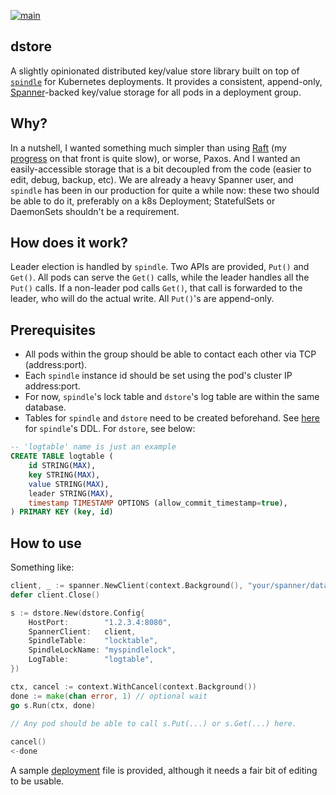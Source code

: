 [![main](https://github.com/flowerinthenight/dstore/actions/workflows/main.yml/badge.svg)](https://github.com/flowerinthenight/dstore/actions/workflows/main.yml)

## dstore
A slightly opinionated distributed key/value store library built on top of [`spindle`](https://github.com/flowerinthenight/spindle) for Kubernetes deployments. It provides a consistent, append-only, [Spanner](https://cloud.google.com/spanner)-backed key/value storage for all pods in a deployment group.

## Why?
In a nutshell, I wanted something much simpler than using [Raft](https://raft.github.io/) (my [progress](https://github.com/flowerinthenight/testqrm) on that front is quite slow), or worse, Paxos. And I wanted an easily-accessible storage that is a bit decoupled from the code (easier to edit, debug, backup, etc). We are already a heavy Spanner user, and `spindle` has been in our production for quite a while now: these two should be able to do it, preferably on a k8s Deployment; StatefulSets or DaemonSets shouldn't be a requirement.

## How does it work?
Leader election is handled by `spindle`. Two APIs are provided, `Put()` and `Get()`. All pods can serve the `Get()` calls, while the leader handles all the `Put()` calls. If a non-leader pod calls `Get()`, that call is forwarded to the leader, who will do the actual write. All `Put()`'s are append-only.

## Prerequisites
* All pods within the group should be able to contact each other via TCP (address:port).
* Each `spindle` instance id should be set using the pod's cluster IP address:port.
* For now, `spindle`'s lock table and `dstore`'s log table are within the same database.
* Tables for `spindle` and `dstore` need to be created beforehand. See [here](https://github.com/flowerinthenight/spindle) for `spindle`'s DDL. For `dstore`, see below:

```sql
-- 'logtable' name is just an example
CREATE TABLE logtable (
    id STRING(MAX),
    key STRING(MAX),
    value STRING(MAX),
    leader STRING(MAX),
    timestamp TIMESTAMP OPTIONS (allow_commit_timestamp=true),
) PRIMARY KEY (key, id)
```

## How to use
Something like:
```go
client, _ := spanner.NewClient(context.Background(), "your/spanner/database")
defer client.Close()

s := dstore.New(dstore.Config{
	HostPort:        "1.2.3.4:8080",
	SpannerClient:   client,
	SpindleTable:    "locktable",
	SpindleLockName: "myspindlelock",
	LogTable:        "logtable",
})

ctx, cancel := context.WithCancel(context.Background())
done := make(chan error, 1) // optional wait
go s.Run(ctx, done)
    
// Any pod should be able to call s.Put(...) or s.Get(...) here.

cancel()
<-done
```

A sample [deployment](./deployment_template.yaml) file is provided, although it needs a fair bit of editing to be usable.
